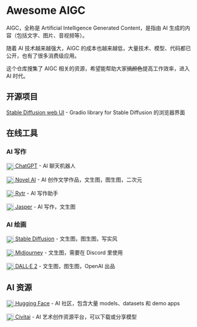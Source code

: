 # Awesome AIGC

AIGC，全称是 Artificial Intelligence Generated Content，是指由 AI 生成的内容（包括文字、图片、音视频等）。

随着 AI 技术越来越强大，AIGC 的成本也越来越低，大量技术、模型、代码都已公开，也有了很多消费级应用。

这个仓库搜集了 AIGC 相关的资源，希望能帮助大家~~搞颜色~~提高工作效率，进入 AI 时代。

## 开源项目

[Stable Diffusion web UI](https://github.com/AUTOMATIC1111/stable-diffusion-webui) - Gradio library for Stable Diffusion 的浏览器界面

## 在线工具

### AI 写作

[<img width=20 align=center src="https://openai.com/content/images/size/w256h256/2020/09/icon-1.png" /> ChatGPT](https://openai.com/blog/chatgpt/) - AI 聊天机器人

[<img width=20 align=center src="https://novelai.net/icons/novelai-round.png" /> Novel AI](https://novelai.net/) - AI 创作文学作品，文生图，图生图，二次元

[<img width=20 align=center src="https://storage.googleapis.com/rytr-me/public/image/logo.svg" /> Rytr](https://rytr.me/) - AI 写作助手

[<img width=20 align=center src="https://assets-global.website-files.com/60e5f2de011b86acebc30db7/60e5f2de011b86e6acc31077_Favicon.png" /> Jasper](https://www.jasper.ai/) - AI 写作，文生图

### AI 绘画

[<img width=20 align=center src="https://images.squarespace-cdn.com/content/v1/6213c340453c3f502425776e/4ef96ad9-e4c5-4c2b-8f21-15471ec16b9a/favicon.ico" /> Stable Diffusion](https://stability.ai/blog/stable-diffusion-public-release) - 文生图，图生图，写实风

[<img width=20 align=center src="https://www.midjourney.com/apple-touch-icon.png" /> Midjourney](https://www.midjourney.com/showcase/recent/) - 文生图，需要在 Discord 里使用

[<img width=20 align=center src="https://openai.com/content/images/size/w256h256/2020/09/icon-1.png" /> DALL·E 2](https://openai.com/dall-e-2/) - 文生图，图生图，OpenAI 出品

## AI 资源

[<img width=20 align=center src="https://huggingface.co/front/assets/huggingface_logo-noborder.svg" /> Hugging Face](https://huggingface.co/) - AI 社区，包含大量 models、datasets 和 demo apps

[<img width=20 align=center src="https://civitai.com/images/android-chrome-192x192.png" /> Civitai](https://civitai.com/) - AI 艺术创作资源平台，可以下载或分享模型
